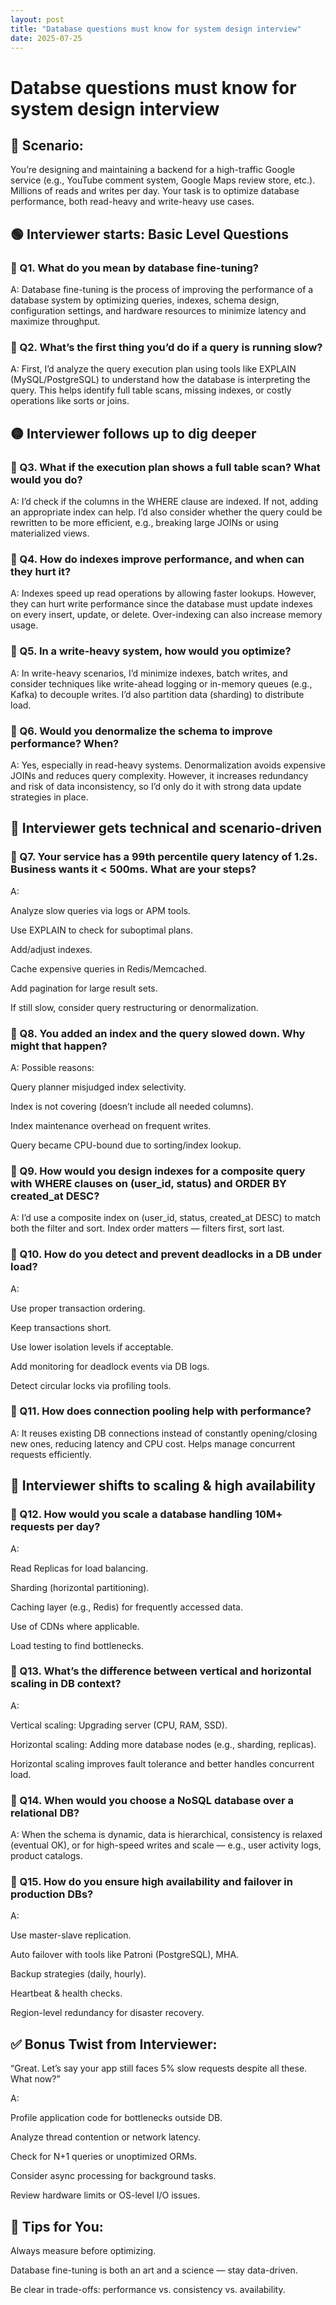 ```yaml
---
layout: post
title: "Database questions must know for system design interview"
date: 2025-07-25
---
```

# Databse questions must know for system design interview


## 🎯 Scenario:

You’re designing and maintaining a backend for a high-traffic Google service (e.g., YouTube comment system, Google Maps review store, etc.). Millions of reads and writes per day. Your task is to optimize database performance, both read-heavy and write-heavy use cases.



## 🟢 Interviewer starts: Basic Level Questions



### 🔹 Q1. What do you mean by database fine-tuning?

A: Database fine-tuning is the process of improving the performance of a database system by optimizing queries, indexes, schema design, configuration settings, and hardware resources to minimize latency and maximize throughput.

### 🔹 Q2. What’s the first thing you’d do if a query is running slow?

A: First, I’d analyze the query execution plan using tools like EXPLAIN (MySQL/PostgreSQL) to understand how the database is interpreting the query. This helps identify full table scans, missing indexes, or costly operations like sorts or joins.

## 🟡 Interviewer follows up to dig deeper

### 🔹 Q3. What if the execution plan shows a full table scan? What would you do?

A: I’d check if the columns in the WHERE clause are indexed. If not, adding an appropriate index can help. I’d also consider whether the query could be rewritten to be more efficient, e.g., breaking large JOINs or using materialized views.

### 🔹 Q4. How do indexes improve performance, and when can they hurt it?

A: Indexes speed up read operations by allowing faster lookups. However, they can hurt write performance since the database must update indexes on every insert, update, or delete. Over-indexing can also increase memory usage.

### 🔹 Q5. In a write-heavy system, how would you optimize?

A: In write-heavy scenarios, I’d minimize indexes, batch writes, and consider techniques like write-ahead logging or in-memory queues (e.g., Kafka) to decouple writes. I’d also partition data (sharding) to distribute load.



### 🔹 Q6. Would you denormalize the schema to improve performance? When?

A: Yes, especially in read-heavy systems. Denormalization avoids expensive JOINs and reduces query complexity. However, it increases redundancy and risk of data inconsistency, so I’d only do it with strong data update strategies in place.



## 🔴 Interviewer gets technical and scenario-driven



### 🔹 Q7. Your service has a 99th percentile query latency of 1.2s. Business wants it < 500ms. What are your steps?

A:

Analyze slow queries via logs or APM tools.

Use EXPLAIN to check for suboptimal plans.

Add/adjust indexes.

Cache expensive queries in Redis/Memcached.

Add pagination for large result sets.

If still slow, consider query restructuring or denormalization.



### 🔹 Q8. You added an index and the query slowed down. Why might that happen?

A: Possible reasons:

Query planner misjudged index selectivity.

Index is not covering (doesn’t include all needed columns).

Index maintenance overhead on frequent writes.

Query became CPU-bound due to sorting/index lookup.



### 🔹 Q9. How would you design indexes for a composite query with WHERE clauses on (user_id, status) and ORDER BY created_at DESC?



A: I’d use a composite index on (user_id, status, created_at DESC) to match both the filter and sort. Index order matters — filters first, sort last.



### 🔹 Q10. How do you detect and prevent deadlocks in a DB under load?

A:

Use proper transaction ordering.

Keep transactions short.

Use lower isolation levels if acceptable.

Add monitoring for deadlock events via DB logs.

Detect circular locks via profiling tools.



### 🔹 Q11. How does connection pooling help with performance?

A: It reuses existing DB connections instead of constantly opening/closing new ones, reducing latency and CPU cost. Helps manage concurrent requests efficiently.



## 🔵 Interviewer shifts to scaling & high availability



### 🔹 Q12. How would you scale a database handling 10M+ requests per day?

A:

Read Replicas for load balancing.

Sharding (horizontal partitioning).

Caching layer (e.g., Redis) for frequently accessed data.

Use of CDNs where applicable.

Load testing to find bottlenecks.



### 🔹 Q13. What’s the difference between vertical and horizontal scaling in DB context?

A:

Vertical scaling: Upgrading server (CPU, RAM, SSD).

Horizontal scaling: Adding more database nodes (e.g., sharding, replicas).

 Horizontal scaling improves fault tolerance and better handles concurrent load.



### 🔹 Q14. When would you choose a NoSQL database over a relational DB?

A: When the schema is dynamic, data is hierarchical, consistency is relaxed (eventual OK), or for high-speed writes and scale — e.g., user activity logs, product catalogs.



### 🔹 Q15. How do you ensure high availability and failover in production DBs?

A:

Use master-slave replication.

Auto failover with tools like Patroni (PostgreSQL), MHA.

Backup strategies (daily, hourly).

Heartbeat & health checks.

Region-level redundancy for disaster recovery.



## ✅ Bonus Twist from Interviewer:

“Great. Let’s say your app still faces 5% slow requests despite all these. What now?”

A:

Profile application code for bottlenecks outside DB.

Analyze thread contention or network latency.

Check for N+1 queries or unoptimized ORMs.

Consider async processing for background tasks.

Review hardware limits or OS-level I/O issues.



## 🧠 Tips for You:

Always measure before optimizing.

Database fine-tuning is both an art and a science — stay data-driven.

Be clear in trade-offs: performance vs. consistency vs. availability.

